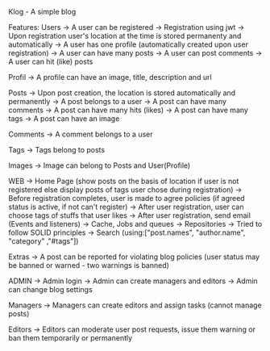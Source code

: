 Klog - A simple blog

Features:
Users
-> A user can be registered
-> Registration using jwt
-> Upon registration user's location at the time is stored permanenty and automatically
-> A user has one profile (automatically created upon user registration)
-> A user can have many posts
-> A user can post comments
-> A user can hit (like) posts

Profil
-> A profile can have an image, title, description and url

Posts
-> Upon post creation, the location is stored automatically and permanently
-> A post belongs to a user
-> A post can have many comments
-> A post can have many hits (likes)
-> A post can have many tags
-> A post can have an image

Comments
-> A comment belongs to a user

Tags
-> Tags belong to posts

Images
-> Image can belong to Posts and User(Profile)

WEB
-> Home Page (show posts on the basis of location if user is not registered else display posts of tags user chose during registration)
-> Before registration completes, user is made to agree policies (if agreed status is active, if not can't register)
-> After user registration, user can choose tags of stuffs that user likes
-> After user registration, send email (Events and listeners)
-> Cache, Jobs and queues
-> Repositories
-> Tried to follow SOLID principles
-> Search (using:["post.names", "author.name", "category" ,"#tags"])

Extras
-> A post can be reported for violating blog policies (user status may be banned or warned - two warnings is banned)

ADMIN
-> Admin login
-> Admin can create managers and editors
-> Admin can change blog settings

Managers
-> Managers can create editors and assign tasks (cannot manage posts)

Editors
-> Editors can moderate user post requests, issue them warning or ban them temporarily or permanently
